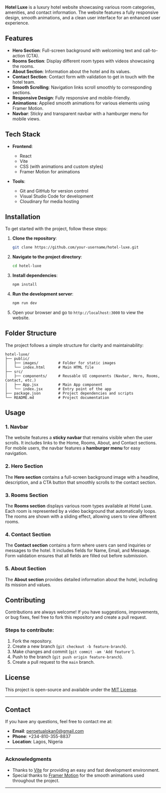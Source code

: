 

**Hotel Luxe** is a luxury hotel website showcasing various room categories, amenities, and contact information. The website features a fully responsive design, smooth animations, and a clean user interface for an enhanced user experience.

## Features

- **Hero Section**: Full-screen background with welcoming text and call-to-action (CTA).
- **Rooms Section**: Display different room types with videos showcasing the rooms.
- **About Section**: Information about the hotel and its values.
- **Contact Section**: Contact form with validation to get in touch with the hotel team.
- **Smooth Scrolling**: Navigation links scroll smoothly to corresponding sections.
- **Responsive Design**: Fully responsive and mobile-friendly.
- **Animations**: Applied smooth animations for various elements using Framer Motion.
- **Navbar**: Sticky and transparent navbar with a hamburger menu for mobile views.

## Tech Stack

- **Frontend**:
  - React
  - Vite
  - CSS (with animations and custom styles)
  - Framer Motion for animations

- **Tools**:
  - Git and GitHub for version control
  - Visual Studio Code for development
  - Cloudinary for media hosting

## Installation

To get started with the project, follow these steps:

1. **Clone the repository**:
   ```bash
   git clone https://github.com/your-username/hotel-luxe.git
   ```

2. **Navigate to the project directory**:
   ```bash
   cd hotel-luxe
   ```

3. **Install dependencies**:
   ```bash
   npm install
   ```

4. **Run the development server**:
   ```bash
   npm run dev
   ```

5. Open your browser and go to `http://localhost:3000` to view the website.

## Folder Structure

The project follows a simple structure for clarity and maintainability:

```
hotel-luxe/
├── public/
│   ├── images/         # Folder for static images
│   └── index.html      # Main HTML file
├── src/
│   ├── components/     # Reusable UI components (Navbar, Hero, Rooms, Contact, etc.)
│   ├── App.jsx         # Main App component
│   └── index.jsx       # Entry point of the app
├── package.json        # Project dependencies and scripts
└── README.md           # Project documentation
```

## Usage

### 1. Navbar
The website features a **sticky navbar** that remains visible when the user scrolls. It includes links to the Home, Rooms, About, and Contact sections. For mobile users, the navbar features a **hamburger menu** for easy navigation.

### 2. Hero Section
The **Hero section** contains a full-screen background image with a headline, description, and a CTA button that smoothly scrolls to the contact section.

### 3. Rooms Section
The **Rooms section** displays various room types available at Hotel Luxe. Each room is represented by a video background that automatically loops. The rooms are shown with a sliding effect, allowing users to view different rooms.

### 4. Contact Section
The **Contact section** contains a form where users can send inquiries or messages to the hotel. It includes fields for Name, Email, and Message. Form validation ensures that all fields are filled out before submission.

### 5. About Section
The **About section** provides detailed information about the hotel, including its mission and values.

## Contributing

Contributions are always welcome! If you have suggestions, improvements, or bug fixes, feel free to fork this repository and create a pull request.

### Steps to contribute:

1. Fork the repository.
2. Create a new branch (`git checkout -b feature-branch`).
3. Make changes and commit (`git commit -am 'Add feature'`).
4. Push to the branch (`git push origin feature-branch`).
5. Create a pull request to the `main` branch.

## License

This project is open-source and available under the [MIT License](LICENSE).

---

## Contact

If you have any questions, feel free to contact me at:

- **Email**: perpetualokan0@gmail.com
- **Phone**: +234-810-355-8837
- **Location**: Lagos, Nigeria

---

### Acknowledgments

- Thanks to [Vite](https://vitejs.dev/) for providing an easy and fast development environment.
- Special thanks to [Framer Motion](https://www.framer.com/motion/) for the smooth animations used throughout the project.

---

